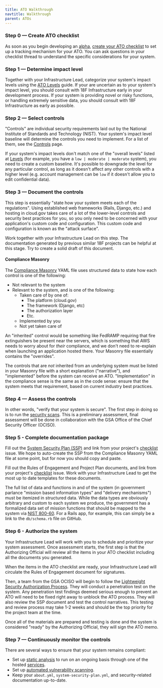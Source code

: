 ```yaml
---
title: ATO Walkthrough
navtitle: Walkthrough
parent: ATOs
---
```


### Step 0 — Create ATO checklist

As soon as you begin developing an [alpha](https://18f.gsa.gov/dashboard/stages/#alpha), [create your ATO checklist](../checklist/) to set up a tracking mechanism for your ATO. You can ask questions in your checklist thread to understand the specific considerations for your system.

### Step 1 — Determine impact level

Together with your Infrastructure Lead, categorize your system's impact levels using the [ATO Levels](../levels/) guide. If your are uncertain as to your system's impact level, you should consult with 18F Infrastructure early in your development process. If your system is providing novel or risky functions, or handling extremely sensitive data, you should consult with 18F Infrastructure as early as possible.

### Step 2 — Select controls

"Controls" are individual security requirements laid out by the National Institute of Standards and Technology (NIST). 
Your system's impact level baseline will determine the controls you need to implement. For a list of them, see the [Controls](../controls/) page. 

If your system's impact levels don't match one of the "overall levels" listed at [Levels](../levels/) (for example, you have a `low | moderate | moderate` system), you need to create a custom baseline. It's possible to downgrade the level for any particular control, as long as it doesn't affect any other controls with a higher level (e.g. account management can be `low` if it doesn't allow you to edit confidential data). 

### Step 3 — Document the controls

This step is essentially "state how your system meets each of the regulations". Using established web frameworks (Rails, Django, etc.) and hosting in cloud.gov takes care of a lot of the lower-level controls and security best practices for you, so you only need to be concerned with your application's custom code and configuration. This custom code and configuration is known as the "attack surface". 

Work together with your Infrastructure Lead on this step. The documentation generated by previous similar 18F projects can be helpful at this stage. Try to create a solid draft of this document.

#### Compliance Masonry

The [Compliance Masonry](https://github.com/opencontrol/compliance-masonry) YAML file uses structured data to state how each control is one of the following:

* Not relevant to the system
* Relevant to the system, and is one of the following:
    * Taken care of by one of:
        * The platform (cloud.gov)
        * The framework (Django, etc)
        * The authorization layer
        * Etc.
    * Implemented by you
    * Not yet taken care of

An "inherited" control would be something like FedRAMP requiring that fire extinguishers be present near the servers, which is something that AWS needs to worry about for _their_ compliance, and we don't need to re-explain when launching an application hosted there. Your Masonry file essentially contains the "overrides".

The controls that are _not_ inherited from an underlying system must be listed in your Masonry file with a short explanation ("narrative"), and "implemented" before the system can receive an ATO. "Implementation" in the compliance sense is the same as in the code sense: ensure that the system meets that requirement, based on current industry best practices.

### Step 4 — Assess the controls

In other words, "verify that your system is secure". The first step in doing so is to run the [security scans](../../security/scanning/). This is a preliminary assessment, final assessment will be done in collaboration with the GSA Office of the Chief Security Officer (OCISO). 

### Step 5 - Complete documentation package

Fill out the [System Security Plan (SSP)](../ssp/) and link from your project's [checklist](../checklist/) issue. We hope to auto-create the SSP from the Compliance Masonry YAML file at some point, but for now you should copy and paste.

Fill out the Rules of Engagement and Project Plan documents, and link from your project's [checklist](../checklist/) issue. Work with your Infrastructure Lead to get the most up to date templates for these documents.

The full list of data and functions in and of the system (in government parlance "mission based information types" and "delivery mechanisms") must be itemized in structured data. While the data types are obviously arbitrary and custom to each system we produce, the government has a formalized data set of mission functions that should be mapped to the system via [NIST 800-60](http://csrc.nist.gov/groups/SMA/fisma/categorization.html). For a Rails app, for example, this can simply be a link to the `db/schema.rb` file on GitHub.

### Step 6 - Authorize the system

Your Infrastructure Lead will work with you to schedule and prioritize your system assessment. Once assessment starts, the first step is that the Authorizing Official will review all the items in your ATO checklist including all the documents you generated.

When the items in the ATO checklist are ready, your Infrastructure Lead will circulate the Rules of Engagement document for signatures. 

Then, a team from the GSA OCISO will begin to follow the [Lightweight Security Authorization Process](https://insite.gsa.gov/portal/content/627230). They will conduct a penetration test on the system. Any penetration test findings deemed serious enough to prevent an ATO will need to be fixed right away to unblock the ATO process. They will also review the SSP document and test the control narratives. This testing and review process may take 1-2 weeks and should be the top priority for the project team at the time.

Once all of the materials are prepared and testing is done and the system is considered "ready" by the Authorizing Official, they will sign the ATO memo.

### Step 7 — Continuously monitor the controls

There are several ways to ensure that your system remains compliant:

* Set up [static analysis](../../security/static-analysis/) to run on an ongoing basis through one of the hosted [services](../../security/static-analysis/#services).
* Set up [automated vulnerability scanning](../../security/dynamic-scanning/#automated-scanning).
* Keep your `about.yml`, `system-security-plan.yml`, and security-related documentation up-to-date.

